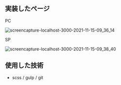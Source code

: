 ## 実装したページ
PC

![screencapture-localhost-3000-2021-11-15-09_36_14](https://user-images.githubusercontent.com/76928095/141705683-b91f04a1-5a03-43cc-8244-a73c4b03c5e5.png)


SP

![screencapture-localhost-3000-2021-11-15-09_38_40](https://user-images.githubusercontent.com/76928095/141705759-7bfef5a3-9bab-427b-902b-9f627490b5e0.png)


## 使用した技術
- scss / gulp / git
